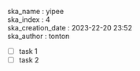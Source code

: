 ska_name : yipee  
ska_index : 4  
ska_creation_date : 2023-22-20 23:52  
ska_author : tonton  

* [ ] task 1
* [ ] task 2
